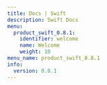 ```yaml
---
title: Docs | Swift
description: Swift Docs
menu:
  product_swift_0.8.1:
    identifier: welcome
    name: Welcome
    weight: 10
menu_name: product_swift_0.8.1
info:
  version: 0.8.1
---
```


